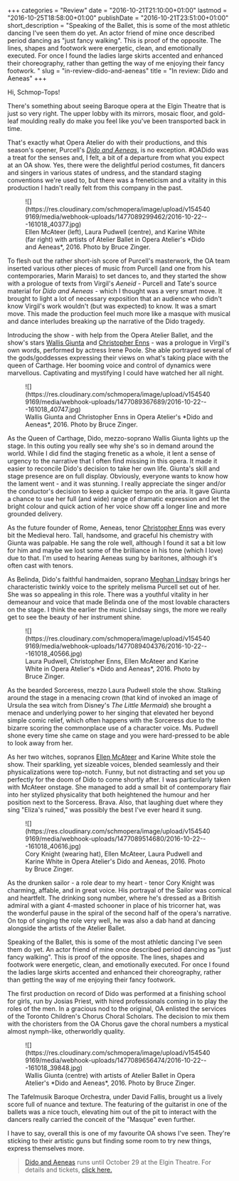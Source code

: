 +++
categories = "Review"
date = "2016-10-21T21:10:00+01:00"
lastmod = "2016-10-25T18:58:00+01:00"
publishDate = "2016-10-21T23:51:00+01:00"
short_description = "Speaking of the Ballet, this is some of the most athletic dancing I&#039;ve seen them do yet. An actor friend of mine once described period dancing as &quot;just fancy walking&quot;. This is proof of the opposite. The lines, shapes and footwork were energetic, clean, and emotionally executed. For once I found the ladies large skirts accented and enhanced their choreography, rather than getting the way of me enjoying their fancy footwork. "
slug = "in-review-dido-and-aeneas"
title = "In review: Dido and Aeneas"
+++

Hi, Schmop-Tops!

There's something about seeing Baroque opera at the Elgin Theatre that is just so very right. The upper lobby with its mirrors, mosaic floor, and gold-leaf moulding really do make you feel like you've been transported back in time. 

That's exactly what Opera Atelier do with their productions, and this season's opener, Purcell's [*Dido and Aeneas*](http://operaatelier.com/season/16-17-season/dido-and-aeneas/), is no exception. #OADido was a treat for the senses and, I felt, a bit of a departure from what you expect at an OA show. Yes, there were the delightful period costumes, fit dancers and singers in various states of undress, and the standard staging conventions we're used to, but there was a freneticism and a vitality in this production I hadn't really felt from this company in the past. 

<figure data-type="image">
![](https://res.cloudinary.com/schmopera/image/upload/v1545409169/media/webhook-uploads/1477089299462/2016-10-22---161018_40377.jpg)
<figcaption>Ellen McAteer (left), Laura Pudwell (centre), and Karine White (far right) with artists of Atelier Ballet in Opera Atelier's *Dido and Aeneas*, 2016. Photo by Bruce Zinger.</figcaption>
</figure>

To flesh out the rather short-ish score of Purcell's masterwork, the OA team inserted various other pieces of music from Purcell (and one from his contemporaries, Marin Marais) to set dances to, and they started the show with a prologue of texts from Virgil's *Aeneid* - Purcell and Tate's source material for *Dido and Aeneas* - which I thought was a very smart move. It brought to light a lot of necessary exposition that an audience who didn't know Virgil's work wouldn't (but was expected) to know. It was a smart move. This made the production feel much more like a masque with musical and dance interludes breaking up the narrative of the Dido tragedy. 

Introducing the show - with help from the Opera Atelier Ballet, and the show's stars [Wallis Giunta](/talking-with-singers-wallis-giunta/) and [Christopher Enns](/scene/people/christopher-enns/) - was a prologue in Virgil's own words, performed by actress Irene Poole. She able portrayed several of the gods/goddesses expressing their views on what's taking place with the queen of Carthage. Her booming voice and control of dynamics were marvellous. Captivating and mystifying I could have watched her all night.

<figure data-type="image">
![](https://res.cloudinary.com/schmopera/image/upload/v1545409169/media/webhook-uploads/1477089367689/2016-10-22---161018_40747.jpg)
<figcaption>Wallis Giunta and Christopher Enns in Opera Atelier's *Dido and Aeneas*, 2016. Photo by Bruce Zinger.</figcaption>
</figure>

As the Queen of Carthage, Dido, mezzo-soprano Wallis Giunta lights up the stage. In this outing you really see why she's so in demand around the world. While I did find the staging frenetic as a whole, it lent a sense of urgency to the narrative that I often find missing in this opera. It made it easier to reconcile Dido's decision to take her own life. Giunta's skill and stage presence are on full display. Obviously, everyone wants to know how the lament went - and it was stunning. I really appreciate the singer and/or the conductor's decision to keep a quicker tempo on the aria. It gave Giunta a chance to use her full (and wide) range of dramatic expression and let the bright colour and quick action of her voice show off a longer line and more grounded delivery. 

As the future founder of Rome, Aeneas, tenor [Christopher Enns](/chris-enns-rags-to-reasonable/) was every bit the Medieval hero. Tall, handsome, and graceful his chemistry with Giunta was palpable. He sang the role well, although I found it sat a bit low for him and maybe we lost some of the brilliance in his tone (which I love) due to that. I'm used to hearing Aeneas sung by baritones, although it's often cast with tenors. 

As Belinda, Dido's faithful handmaiden, soprano [Meghan Lindsay](/spotlight-on-meghan-lindsay/) brings her characteristic twinkly voice to the spritely melisma Purcell set out of her. She was so appealing in this role. There was a youthful vitality in her demeanour and voice that made Belinda one of the most lovable characters on the stage. I think the earlier the music Lindsay sings, the more we really get to see the beauty of her instrument shine. 

<figure data-type="image">
![](https://res.cloudinary.com/schmopera/image/upload/v1545409169/media/webhook-uploads/1477089404376/2016-10-22---161018_40566.jpg)
<figcaption>Laura Pudwell, Christopher Enns, Ellen McAteer and Karine White in Opera Atelier's *Dido and Aeneas*, 2016. Photo by Bruce Zinger.</figcaption>
</figure>

As the bearded Sorceress, mezzo Laura Pudwell stole the show. Stalking around the stage in a menacing crown (that kind of invoked an image of Ursula the sea witch from Disney's *The Little Mermaid*) she brought a menace and underlying power to her singing that elevated her beyond simple comic relief, which often happens with the Sorceress due to the bizarre scoring the commonplace use of a character voice. Ms. Pudwell shone every time she came on stage and you were hard-pressed to be able to look away from her. 

As her two witches, sopranos [Ellen McAteer](/scene/people/ellen-mcateer/) and Karine White stole the show. Their sparkling, yet sizeable voices, blended seamlessly and their physicalizations were top-notch. Funny, but not distracting and set you up perfectly for the doom of Dido to come shortly after. I was particularly taken with McAteer onstage. She managed to add a small bit of contemporary flair into her stylized physicality that both heightened the humour and her position next to the Sorceress. Brava. Also, that laughing duet where they sing "Eliza's ruined," was possibly the best I've ever heard it sung. 

<figure data-type="image">![](https://res.cloudinary.com/schmopera/image/upload/v1545409169/media/webhook-uploads/1477089514680/2016-10-22---161018_40616.jpg)<figcaption>Cory Knight (wearing hat), Ellen McAteer, Laura Pudwell and Karine White in Opera Atelier's Dido and Aeneas, 2016. Photo by Bruce Zinger.</figcaption>
</figure>

As the drunken sailor - a role dear to my heart - tenor Cory Knight was charming, affable, and in great voice. His portrayal of the Sailor was comical and heartfelt. The drinking song number, where he's dressed as a British admiral with a giant 4-masted schooner in place of his tricorner hat, was the wonderful pause in the spiral of the second half of the opera's narrative. On top of singing the role very well, he was also a dab hand at dancing alongside the artists of the Atelier Ballet. 

Speaking of the Ballet, this is some of the most athletic dancing I've seen them do yet. An actor friend of mine once described period dancing as "just fancy walking". This is proof of the opposite. The lines, shapes and footwork were energetic, clean, and emotionally executed. For once I found the ladies large skirts accented and enhanced their choreography, rather than getting the way of me enjoying their fancy footwork. 

The first production on record of Dido was performed at a finishing school for girls, run by Josias Priest, with hired professionals coming in to play the roles of the men. In a gracious nod to the original, OA enlisted the services of the Toronto Children's Chorus Choral Scholars. The decision to mix them with the choristers from the OA Chorus gave the choral numbers a mystical almost nymph-like, otherworldly quality. 

<figure data-type="image">![](https://res.cloudinary.com/schmopera/image/upload/v1545409169/media/webhook-uploads/1477089656474/2016-10-22---161018_39848.jpg)
<figcaption>Wallis Giunta (centre) with artists of Atelier Ballet in Opera Atelier's *Dido and Aeneas*, 2016. Photo by Bruce Zinger.</figcaption>
</figure>

The Tafelmusik Baroque Orchestra, under David Fallis, brought us a lively score full of nuance and texture. The featuring of the guitarist in one of the ballets was a nice touch, elevating him out of the pit to interact with the dancers really carried the conceit of the "Masque" even further. 

I have to say, overall this is one of my favourite OA shows I've seen. They're sticking to their artistic guns but finding some room to try new things, express themselves more.

>[Dido and Aeneas](http://operaatelier.com/season/16-17-season/dido-and-aeneas/) runs until October 29 at the Elgin Theatre. For details and tickets, [click here.](http://operaatelier.com/season/16-17-season/)
